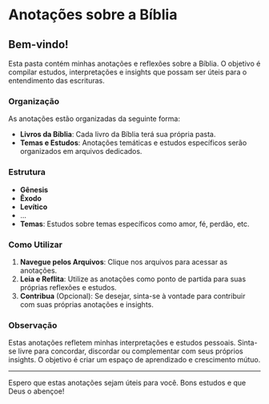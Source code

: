 # Anotações sobre a Bíblia

## Bem-vindo!

Esta pasta contém minhas anotações e reflexões sobre a Bíblia. O objetivo é compilar estudos, interpretações e insights que possam ser úteis para o entendimento das escrituras.

### Organização

As anotações estão organizadas da seguinte forma:

- **Livros da Bíblia**: Cada livro da Bíblia terá sua própria pasta.
- **Temas e Estudos**: Anotações temáticas e estudos específicos serão organizados em arquivos dedicados.

### Estrutura

- **Gênesis**
- **Êxodo**
- **Levítico**
- ...
- **Temas**: Estudos sobre temas específicos como amor, fé, perdão, etc.

### Como Utilizar

1. **Navegue pelos Arquivos**: Clique nos arquivos para acessar as anotações.
2. **Leia e Reflita**: Utilize as anotações como ponto de partida para suas próprias reflexões e estudos.
3. **Contribua** (Opcional): Se desejar, sinta-se à vontade para contribuir com suas próprias anotações e insights.

### Observação

Estas anotações refletem minhas interpretações e estudos pessoais. Sinta-se livre para concordar, discordar ou complementar com seus próprios insights. O objetivo é criar um espaço de aprendizado e crescimento mútuo.

---

Espero que estas anotações sejam úteis para você. Bons estudos e que Deus o abençoe!

